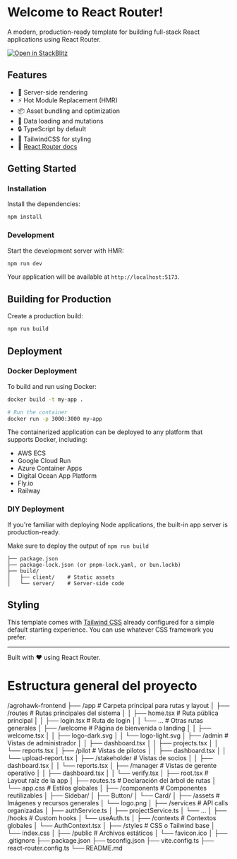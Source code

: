 # Welcome to React Router!

A modern, production-ready template for building full-stack React applications using React Router.

[![Open in StackBlitz](https://developer.stackblitz.com/img/open_in_stackblitz.svg)](https://stackblitz.com/github/remix-run/react-router-templates/tree/main/default)

## Features

- 🚀 Server-side rendering
- ⚡️ Hot Module Replacement (HMR)
- 📦 Asset bundling and optimization
- 🔄 Data loading and mutations
- 🔒 TypeScript by default
- 🎉 TailwindCSS for styling
- 📖 [React Router docs](https://reactrouter.com/)

## Getting Started

### Installation

Install the dependencies:

```bash
npm install
```

### Development

Start the development server with HMR:

```bash
npm run dev
```

Your application will be available at `http://localhost:5173`.

## Building for Production

Create a production build:

```bash
npm run build
```

## Deployment

### Docker Deployment

To build and run using Docker:

```bash
docker build -t my-app .

# Run the container
docker run -p 3000:3000 my-app
```

The containerized application can be deployed to any platform that supports Docker, including:

- AWS ECS
- Google Cloud Run
- Azure Container Apps
- Digital Ocean App Platform
- Fly.io
- Railway

### DIY Deployment

If you're familiar with deploying Node applications, the built-in app server is production-ready.

Make sure to deploy the output of `npm run build`

```
├── package.json
├── package-lock.json (or pnpm-lock.yaml, or bun.lockb)
├── build/
│   ├── client/    # Static assets
│   └── server/    # Server-side code
```

## Styling

This template comes with [Tailwind CSS](https://tailwindcss.com/) already configured for a simple default starting experience. You can use whatever CSS framework you prefer.

---

Built with ❤️ using React Router.

# Estructura general del proyecto
/agrohawk-frontend
├── /app                           # Carpeta principal para rutas y layout
│   ├── /routes                    # Rutas principales del sistema
│   │   ├── home.tsx              # Ruta pública principal
│   │   ├── login.tsx             # Ruta de login
│   │   └── ...                   # Otras rutas generales
│   ├── /welcome                  # Página de bienvenida o landing
│   │   ├── welcome.tsx
│   │   ├── logo-dark.svg
│   │   └── logo-light.svg
│   ├── /admin                    # Vistas de administrador
│   │   ├── dashboard.tsx
│   │   ├── projects.tsx
│   │   └── reports.tsx
│   ├── /pilot                    # Vistas de pilotos
│   │   ├── dashboard.tsx
│   │   └── upload-report.tsx
│   ├── /stakeholder             # Vistas de socios
│   │   ├── dashboard.tsx
│   │   └── reports.tsx
│   ├── /manager                 # Vistas de gerente operativo
│   │   ├── dashboard.tsx
│   │   └── verify.tsx
│   ├── root.tsx                  # Layout raíz de la app
│   ├── routes.ts                 # Declaración del árbol de rutas
│   └── app.css                   # Estilos globales
│
├── /components                   # Componentes reutilizables
│   ├── Sidebar/
│   ├── Button/
│   └── Card/
│
├── /assets                       # Imágenes y recursos generales
│   └── logo.png
│
├── /services                     # API calls organizadas
│   ├── authService.ts
│   ├── projectService.ts
│   └── ...
│
├── /hooks                        # Custom hooks
│   └── useAuth.ts
│
├── /contexts                     # Contextos globales
│   └── AuthContext.tsx
│
├── /styles                       # CSS o Tailwind base
│   └── index.css
│
├── /public                       # Archivos estáticos
│   └── favicon.ico
│
├── .gitignore
├── package.json
├── tsconfig.json
├── vite.config.ts
├── react-router.config.ts
└── README.md
